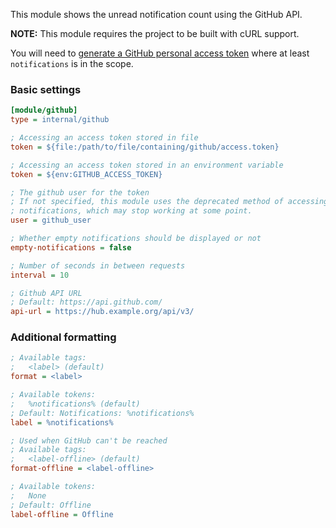 This module shows the unread notification count using the GitHub API.

**NOTE:** This module requires the project to be built with cURL support.

You will need to [generate a GitHub personal access token](https://github.com/settings/tokens/new?scopes=notifications&description=Notifier+for+Polybar) where at least `notifications` is in the scope.

### Basic settings
```ini
[module/github]
type = internal/github

; Accessing an access token stored in file
token = ${file:/path/to/file/containing/github/access.token}

; Accessing an access token stored in an environment variable
token = ${env:GITHUB_ACCESS_TOKEN}

; The github user for the token
; If not specified, this module uses the deprecated method of accessing your
; notifications, which may stop working at some point.
user = github_user

; Whether empty notifications should be displayed or not
empty-notifications = false

; Number of seconds in between requests
interval = 10

; Github API URL
; Default: https://api.github.com/
api-url = https://hub.example.org/api/v3/
```

### Additional formatting
```ini
; Available tags:
;   <label> (default)
format = <label>

; Available tokens:
;   %notifications% (default)
; Default: Notifications: %notifications%
label = %notifications%

; Used when GitHub can't be reached
; Available tags:
;   <label-offline> (default)
format-offline = <label-offline>

; Available tokens:
;   None
; Default: Offline
label-offline = Offline
```
